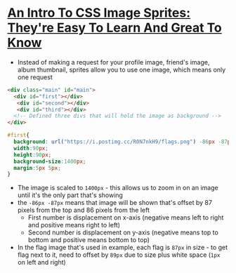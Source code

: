 # [An Intro To CSS Image Sprites: They're Easy To Learn And Great To Know](https://medium.com/free-code-camp/an-intro-to-css-image-sprites-theyre-easy-to-learn-and-great-to-know-c13beec82403)

* Instead of making a request for your profile image, friend's image, album thumbnail, sprites allow you to use one image, which means only one request

```html
<div class="main" id="main">
  <div id="first"></div>
   <div id="second"></div>
   <div id="third"></div>
  <!-- Defined three divs that will hold the image as background -->
</div>
```

```css
#first{
  background: url("https://i.postimg.cc/R0N7nkH9/flags.png") -86px -87px ;
  width:90px;
  height:90px;
  background-size:1400px;
  margin:5px 5px;
}
```

* The image is scaled to `1400px` - this allows us to zoom in on an image until it's the only part that's showing
* the `-86px -87px` means that image will be shown that's offset by 87 pixels from the top and 86 pixels from the left
  * First number is displacement on x-axis (negative means left to right and positive means right to left)
  * Second number is displacement on y-axis (negative means top to bottom and positive means bottom to top)
* In the flag image that's used in example, each flag is `87px` in size - to get flag next to it, need to offset by `89px` due to size plus white space (`1px` on left and right)